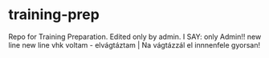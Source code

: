 # training-prep
Repo for Training Preparation. Edited only by admin. I SAY: only Admin!!
new line
new line
vhk voltam - elvágtáztam | Na vágtázzál el innnenfele gyorsan!
